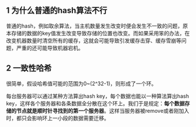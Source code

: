 ## 1 为什么普通的hash算法不行

普通的hash，例如取余算法，当主机数量发生改变时便会发生不一致的问题，原本存储的数据的key值发生改变导致存储的位置也改变。而如果采用笨的办法，在改变机器数量时清空所有的缓存，这就会可能导致引发缓存击穿、缓存雪崩等问题，严重的还可能导致机器宕机。 



## 2 一致性哈希

很简单，假设哈希值可能的范围为0~(2^32-1)，则形成了一个环。

每台服务器可以通过某种方法算出hash key，每个数据也能以一种算法算出hash key，这样各个服务器和各条数据全分散在这个环上。我们于是规定：**每个数据存储的节点就是顺时针寻找到的第一个服务器**。这样当服务器被remove或者刚加入时，都只会影响环上一小段的数据需要迁移。